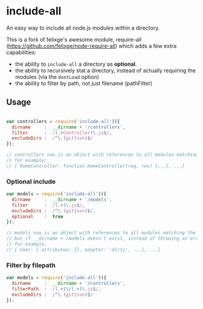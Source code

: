 # include-all

An easy way to include all node.js modules within a directory.

This is a fork of felixge's awesome module, require-all (https://github.com/felixge/node-require-all) which adds a few extra capabilities:
- the ability to `include-all` a directory as **optional**.
- the ability to recursively stat a directory, instead of actually requiring the modules (via the `dontLoad` option)
- the ability to filter by path, not just filename (pathFilter)


## Usage

```js

var controllers = require('include-all')({
  dirname     :  __dirname + '/controllers',
  filter      :  /(.+Controller)\.js$/,
  excludeDirs :  /^\.(git|svn)$/
});

// controllers now is an object with references to all modules matching the filter
// for example:
// { HomeController: function HomeController(req, res) {...}, ...}
```

### Optional include
```js
var models = require('include-all')({
  dirname     :  __dirname + '/models',
  filter      :  /(.+)\.js$/,
  excludeDirs :  /^\.(git|svn)$/,
  optional    :  true
});

// models now is an object with references to all modules matching the filter
// but if __dirname + /models doesn't exist, instead of throwing an error, {} is returned
// for example:
// { User: { attributes: {}, adapter: 'dirty', ...}, ...}
```

### Filter by filepath
```js
var models = require('include-all')({
  dirname     :  __dirname + '/controllers',
  filterPath  :  /(.+)\/(.+)\.js$/,
  excludeDirs :  /^\.(git|svn)$/
});
```
